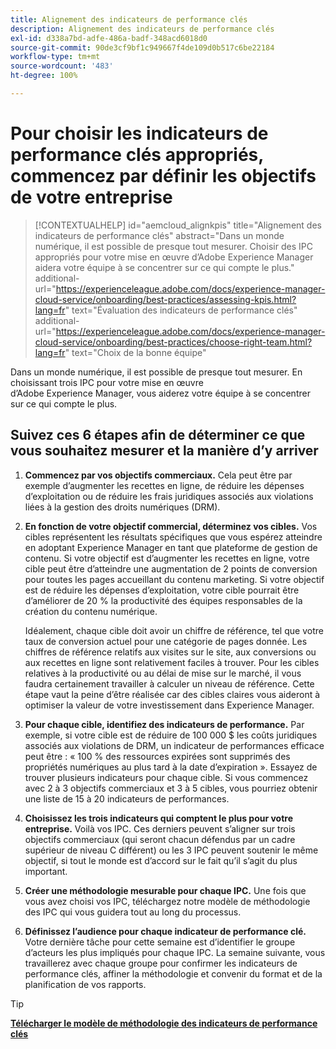 ```yaml
---
title: Alignement des indicateurs de performance clés
description: Alignement des indicateurs de performance clés
exl-id: d338a7bd-adfe-486a-badf-348acd6018d0
source-git-commit: 90de3cf9bf1c949667f4de109d0b517c6be22184
workflow-type: tm+mt
source-wordcount: '483'
ht-degree: 100%

---
```


# Pour choisir les indicateurs de performance clés appropriés, commencez par définir les objectifs de votre entreprise

>[!CONTEXTUALHELP]
>id="aemcloud_alignkpis"
>title="Alignement des indicateurs de performance clés"
>abstract="Dans un monde numérique, il est possible de presque tout mesurer. Choisir des IPC appropriés pour votre mise en œuvre d’Adobe Experience Manager aidera votre équipe à se concentrer sur ce qui compte le plus."
>additional-url="https://experienceleague.adobe.com/docs/experience-manager-cloud-service/onboarding/best-practices/assessing-kpis.html?lang=fr" text="Évaluation des indicateurs de performance clés"
>additional-url="https://experienceleague.adobe.com/docs/experience-manager-cloud-service/onboarding/best-practices/choose-right-team.html?lang=fr" text="Choix de la bonne équipe"

Dans un monde numérique, il est possible de presque tout mesurer. En choisissant trois IPC pour votre mise en œuvre d’Adobe Experience Manager, vous aiderez votre équipe à se concentrer sur ce qui compte le plus.


## **Suivez ces 6 étapes afin de déterminer ce que vous souhaitez mesurer et la manière d’y arriver**


1. **Commencez par vos objectifs commerciaux.** Cela peut être par exemple d’augmenter les recettes en ligne, de réduire les dépenses d’exploitation ou de réduire les frais juridiques associés aux violations liées à la gestion des droits numériques (DRM).

1. **En fonction de votre objectif commercial, déterminez vos cibles.** Vos cibles représentent les résultats spécifiques que vous espérez atteindre en adoptant Experience Manager en tant que plateforme de gestion de contenu. Si votre objectif est d’augmenter les recettes en ligne, votre cible peut être d’atteindre une augmentation de 2 points de conversion pour toutes les pages accueillant du contenu marketing. Si votre objectif est de réduire les dépenses d’exploitation, votre cible pourrait être d’améliorer de 20 % la productivité des équipes responsables de la création du contenu numérique.

   Idéalement, chaque cible doit avoir un chiffre de référence, tel que votre taux de conversion actuel pour une catégorie de pages donnée. Les chiffres de référence relatifs aux visites sur le site, aux conversions ou aux recettes en ligne sont relativement faciles à trouver. Pour les cibles relatives à la productivité ou au délai de mise sur le marché, il vous faudra certainement travailler à calculer un niveau de référence. Cette étape vaut la peine d’être réalisée car des cibles claires vous aideront à optimiser la valeur de votre investissement dans Experience Manager.

1. **Pour chaque cible, identifiez des indicateurs de performance.** Par exemple, si votre cible est de réduire de 100 000 $ les coûts juridiques associés aux violations de DRM, un indicateur de performances efficace peut être : « 100 % des ressources expirées sont supprimés des propriétés numériques au plus tard à la date d’expiration ». Essayez de trouver plusieurs indicateurs pour chaque cible. Si vous commencez avec 2 à 3 objectifs commerciaux et 3 à 5 cibles, vous pourriez obtenir une liste de 15 à 20 indicateurs de performances.

1. **Choisissez les trois indicateurs qui comptent le plus pour votre entreprise.** Voilà vos IPC. Ces derniers peuvent s’aligner sur trois objectifs commerciaux (qui seront chacun défendus par un cadre supérieur de niveau C différent) ou les 3 IPC peuvent soutenir le même objectif, si tout le monde est d’accord sur le fait qu’il s’agit du plus important.

1. **Créer une méthodologie mesurable pour chaque IPC.** Une fois que vous avez choisi vos IPC, téléchargez notre modèle de méthodologie des IPC qui vous guidera tout au long du processus.

1. **Définissez l’audience pour chaque indicateur de performance clé.** Votre dernière tâche pour cette semaine est d’identifier le groupe d’acteurs les plus impliqués pour chaque IPC. La semaine suivante, vous travaillerez avec chaque groupe pour confirmer les indicateurs de performance clés, affiner la méthodologie et convenir du format et de la planification de vos rapports.

>[!TIP]
>
>[**Télécharger le modèle de méthodologie des indicateurs de performance clés**](https://experienceleague.adobe.com/welcome/aem/assets/img/KPI_Methodology_Template.png)
